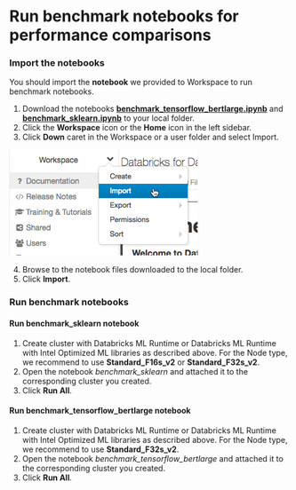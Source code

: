 # Run benchmark notebooks for performance comparisons

###  Import the notebooks
You should import the **notebook**  we provided to Workspace to run benchmark notebooks.

1. Download the notebooks **[benchmark_tensorflow_bertlarge.ipynb](./benchmark_tensorflow_bertlarge.ipynb)** and **[benchmark_sklearn.ipynb](./benchmark_sklearn.ipynb)** to your local folder.
2. Click the  **Workspace** icon or the  **Home** icon in the left sidebar.
3. Click **Down** caret in the Workspace or a user folder and select Import. 

![import-notebook](../imgs/import-notebook.png)

4. Browse to the notebook files downloaded to the local folder.
5. Click **Import**.


### Run benchmark notebooks
#### Run benchmark_sklearn notebook
 1. Create cluster with Databricks ML Runtime or Databricks ML Runtime with Intel Optimized ML libraries as described above. For the Node type, we recommend to use **Standard_F16s_v2** or **Standard_F32s_v2**.
 2. Open the notebook *benchmark_sklearn* and attached it to the corresponding cluster you created.
 3. Click **Run All**.
   
#### Run benchmark_tensorflow_bertlarge notebook
 1. Create cluster with Databricks ML Runtime or Databricks ML Runtime with Intel Optimized ML libraries as described above. For the Node type, we recommend to use **Standard_F32s_v2**.
 2. Open the notebook *benchmark_tensorflow_bertlarge* and attached it to the corresponding cluster you created.
 3. Click **Run All**.